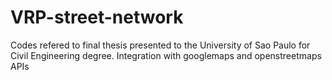 # VRP-street-network
Codes refered to final thesis presented to the University of Sao Paulo for Civil Engineering degree. Integration with googlemaps and openstreetmaps APIs
